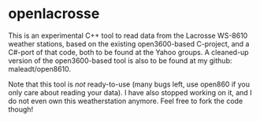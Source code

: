 openlacrosse
============

This is an experimental C++ tool to read data from the Lacrosse WS-8610 weather stations, based on the existing open3600-based C-project, and a C#-port of that code, both to be found at the Yahoo groups. A cleaned-up version of the open3600-based tool is also to be found at my github: maleadt/open8610.

Note that this tool is _not_ ready-to-use (many bugs left, use open860 if you only care about reading your data). I have also stopped working on it, and I do not even own this weatherstation anymore. Feel free to fork the code though!
